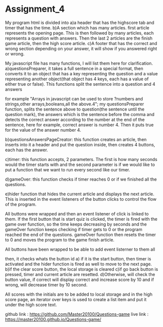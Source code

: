 # Assignment_4
My program html is divided into 
a)a header that has the highscore tab and timer that has the time.
b)A section which has many articles.
first article represents the opening page. This is then followed by many articles, each represents a question with answers. Then the last 2 articles are the finish game article, then the high score article.
c)A footer that has the correct and wrong section depending on your answer, it will show if you answered right or wrong.

My javascript file has many functions, I will list them here for clarification.
a)questionsPreparer, it takes a full sentence in a special format, then converts it to an object that has a key representing the question and a value representing another object(that object has 4 keys, each has a value of either true or false). This functions split the sentence into a question and 4 answers

for example
"Arrays in javascript can be used to store ?numbers and strings,other arrays,booleans,all the above.4";
my questionsPreparer function, splits the sentence above to question(the sentence until the question mark), the answers which is the sentence before the comma and detects the correct answer according to the number at the end of the sentence, here for example, correct answer is number 4. Then it puts true for the value of the answer number 4.

b)questionsAnswersPageCreator: this function creates an article, then inserts into it a header and put the question inside, then creates 4 buttons, each has the answer.

c)timer: this function accepts, 2 parameters. The first is how many seconds would the timer starts with and the second parameter is if we would like to put a function that we want to run every second like our timer. 

d)gameOver: this function checks if timer reaches 0 or if we finished all the questions.


e)hider function that hides the current article and displays the next article. This is inserted in the event listeners of the button clicks to control the flow of the program.

All buttons were wrapped and then an event listener of click is linked to them.
If the first button that is start quiz is clicked, the timer is fired with the game over function, so the time keeps decreasing by seconds and the gameOver function keeps checking if timer gets to 0 or the program reached the end of the questions. gameOver function then resets the timer to 0 and moves the program to the game finish article.

All buttons have been wrapped to be able to add event listerner to them all

then, it checks whats the button id
a) if it is the start button, then timer is activated and the hider function is fired as well to move to the next page.
b)if the clear score button, the local storage is cleared
c)if go back button is pressed, timer and current article are resetted.
d)Otherwise, will check the button value, if correct will display correct and increase score by 10 and if wrong, will decrease timer by 10 second.

All scores with the initials are to be added to local storage and in the high score page, an iterator over keys is used to create a list item and put it under the high score text.

github link : https://github.com/Master20100/Questions-game
live link : https://master20100.github.io/Questions-game/